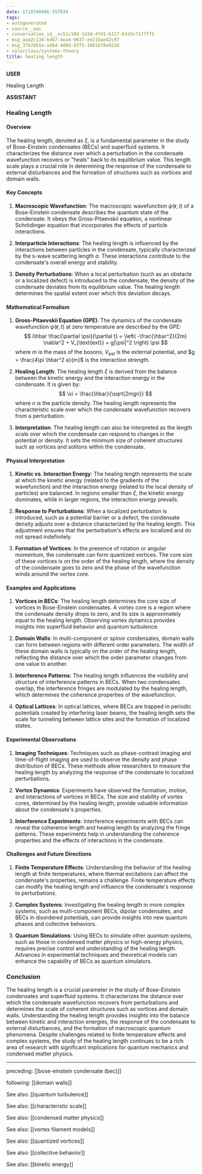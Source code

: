 ```yaml
---
date: 1718760406.557039
tags:
- autogenerated
- source__oai
- conversation_id__ec51c10d-1d3d-4f41-b117-61d3c71f7ff5
- msg_aaa2c134-bd67-4ea4-9637-ee21bae42c97
- msg_37b76b5a-a364-4d6b-8375-1091678e9210
- colorclass/systems-theory
title: healing length
---
```


**USER**

Healing Length


**ASSISTANT**

### Healing Length

#### Overview

The healing length, denoted as $\xi$, is a fundamental parameter in the study of Bose-Einstein condensates (BECs) and superfluid systems. It characterizes the distance over which a perturbation in the condensate wavefunction recovers or "heals" back to its equilibrium value. This length scale plays a crucial role in determining the response of the condensate to external disturbances and the formation of structures such as vortices and domain walls.

#### Key Concepts

1. **Macroscopic Wavefunction**:
   The macroscopic wavefunction $\psi(\mathbf{r}, t)$ of a Bose-Einstein condensate describes the quantum state of the condensate. It obeys the Gross-Pitaevskii equation, a nonlinear Schrödinger equation that incorporates the effects of particle interactions.

2. **Interparticle Interactions**:
   The healing length is influenced by the interactions between particles in the condensate, typically characterized by the s-wave scattering length $a$. These interactions contribute to the condensate's overall energy and stability.

3. **Density Perturbations**:
   When a local perturbation (such as an obstacle or a localized defect) is introduced to the condensate, the density of the condensate deviates from its equilibrium value. The healing length determines the spatial extent over which this deviation decays.

#### Mathematical Formalism

1. **Gross-Pitaevskii Equation (GPE)**:
   The dynamics of the condensate wavefunction $\psi(\mathbf{r}, t)$ at zero temperature are described by the GPE:
   $$ i\hbar \frac{\partial \psi}{\partial t} = \left( -\frac{\hbar^2}{2m} \nabla^2 + V_{\text{ext}} + g|\psi|^2 \right) \psi $$
   where $m$ is the mass of the bosons, $V_{\text{ext}}$ is the external potential, and $g = \frac{4\pi \hbar^2 a}{m}$ is the interaction strength.

2. **Healing Length**:
   The healing length $\xi$ is derived from the balance between the kinetic energy and the interaction energy in the condensate. It is given by:
   $$ \xi = \frac{\hbar}{\sqrt{2mgn}} $$
   where $n$ is the particle density. The healing length represents the characteristic scale over which the condensate wavefunction recovers from a perturbation.

3. **Interpretation**:
   The healing length can also be interpreted as the length scale over which the condensate can respond to changes in the potential or density. It sets the minimum size of coherent structures such as vortices and solitons within the condensate.

#### Physical Interpretation

1. **Kinetic vs. Interaction Energy**:
   The healing length represents the scale at which the kinetic energy (related to the gradients of the wavefunction) and the interaction energy (related to the local density of particles) are balanced. In regions smaller than $\xi$, the kinetic energy dominates, while in larger regions, the interaction energy prevails.

2. **Response to Perturbations**:
   When a localized perturbation is introduced, such as a potential barrier or a defect, the condensate density adjusts over a distance characterized by the healing length. This adjustment ensures that the perturbation's effects are localized and do not spread indefinitely.

3. **Formation of Vortices**:
   In the presence of rotation or angular momentum, the condensate can form quantized vortices. The core size of these vortices is on the order of the healing length, where the density of the condensate goes to zero and the phase of the wavefunction winds around the vortex core.

#### Examples and Applications

1. **Vortices in BECs**:
   The healing length determines the core size of vortices in Bose-Einstein condensates. A vortex core is a region where the condensate density drops to zero, and its size is approximately equal to the healing length. Observing vortex dynamics provides insights into superfluid behavior and quantum turbulence.

2. **Domain Walls**:
   In multi-component or spinor condensates, domain walls can form between regions with different order parameters. The width of these domain walls is typically on the order of the healing length, reflecting the distance over which the order parameter changes from one value to another.

3. **Interference Patterns**:
   The healing length influences the visibility and structure of interference patterns in BECs. When two condensates overlap, the interference fringes are modulated by the healing length, which determines the coherence properties of the wavefunction.

4. **Optical Lattices**:
   In optical lattices, where BECs are trapped in periodic potentials created by interfering laser beams, the healing length sets the scale for tunneling between lattice sites and the formation of localized states.

#### Experimental Observations

1. **Imaging Techniques**:
   Techniques such as phase-contrast imaging and time-of-flight imaging are used to observe the density and phase distribution of BECs. These methods allow researchers to measure the healing length by analyzing the response of the condensate to localized perturbations.

2. **Vortex Dynamics**:
   Experiments have observed the formation, motion, and interactions of vortices in BECs. The size and stability of vortex cores, determined by the healing length, provide valuable information about the condensate's properties.

3. **Interference Experiments**:
   Interference experiments with BECs can reveal the coherence length and healing length by analyzing the fringe patterns. These experiments help in understanding the coherence properties and the effects of interactions in the condensate.

#### Challenges and Future Directions

1. **Finite Temperature Effects**:
   Understanding the behavior of the healing length at finite temperatures, where thermal excitations can affect the condensate's properties, remains a challenge. Finite temperature effects can modify the healing length and influence the condensate's response to perturbations.

2. **Complex Systems**:
   Investigating the healing length in more complex systems, such as multi-component BECs, dipolar condensates, and BECs in disordered potentials, can provide insights into new quantum phases and collective behaviors.

3. **Quantum Simulations**:
   Using BECs to simulate other quantum systems, such as those in condensed matter physics or high-energy physics, requires precise control and understanding of the healing length. Advances in experimental techniques and theoretical models can enhance the capability of BECs as quantum simulators.

### Conclusion

The healing length is a crucial parameter in the study of Bose-Einstein condensates and superfluid systems. It characterizes the distance over which the condensate wavefunction recovers from perturbations and determines the scale of coherent structures such as vortices and domain walls. Understanding the healing length provides insights into the balance between kinetic and interaction energies, the response of the condensate to external disturbances, and the formation of macroscopic quantum phenomena. Despite challenges related to finite temperature effects and complex systems, the study of the healing length continues to be a rich area of research with significant implications for quantum mechanics and condensed matter physics.


---

preceding: [[bose-einstein condensate (bec)]]  


following: [[domain walls]]

See also: [[quantum turbulence]]


See also: [[characteristic scale]]


See also: [[condensed matter physics]]


See also: [[vortex filament models]]


See also: [[quantized vortices]]


See also: [[collective behavior]]


See also: [[kinetic energy]]